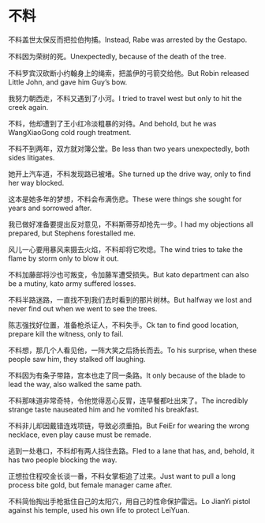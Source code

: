 # 不料

<p><span class="chinese">不料盖世太保反而把拉伯拘捕。</span><span class="english">Instead, Rabe was arrested by the Gestapo.</span></p>

<p><span class="chinese">不料因为荣树的死。</span><span class="english">Unexpectedly, because of the death of the tree.</span></p>

<p><span class="chinese">不料罗宾汉砍断小约翰身上的绳索，把盖伊的弓箭交给他。</span><span class="english">But Robin released Little John, and gave him Guy’s bow.</span></p>

<p><span class="chinese">我努力朝西走，不料又遇到了小河。</span><span class="english">I tried to travel west but only to hit the creek again.</span></p>

<p><span class="chinese">不料，他却遭到了王小红冷淡粗暴的对待。</span><span class="english">And behold, but he was WangXiaoGong cold rough treatment.</span></p>

<p><span class="chinese">不料不到两年，双方就对簿公堂。</span><span class="english">Be less than two years unexpectedly, both sides litigates.</span></p>

<p><span class="chinese">她开上汽车道，不料发现路已被堵。</span><span class="english">She turned up the drive way, only to find her way blocked.</span></p>

<p><span class="chinese">这本是她多年的梦想，不料会布满伤悲。</span><span class="english">These were things she sought for years and sorrowed after.</span></p>

<p><span class="chinese">我已做好准备要提出反对意见，不料斯蒂芬却抢先一步。</span><span class="english">I had my objections all prepared, but Stephens forestalled me.</span></p>

<p><span class="chinese">风儿一心要用暴风来摄去火焰，不料却将它吹熄。</span><span class="english">The wind tries to take the flame by storm only to blow it out.</span></p>

<p><span class="chinese">不料加藤部将沙也可叛变，令加藤军遭受损失。</span><span class="english">But kato department can also be a mutiny, kato army suffered losses.</span></p>

<p><span class="chinese">不料半路迷路，一直找不到我们去时看到的那片树林。</span><span class="english">But halfway we lost and never find out when we went to see the trees.</span></p>

<p><span class="chinese">陈志强找好位置，准备枪杀证人，不料失手。</span><span class="english">Ck tan to find good location, prepare kill the witness, only to fail.</span></p>

<p><span class="chinese">不料想，那几个人看见他，一阵大笑之后扬长而去。</span><span class="english">To his surprise, when these people saw him, they stalked off laughing.</span></p>

<p><span class="chinese">不料因为有条子带路，宫本也走了同一条路。</span><span class="english">It only because of the blade to lead the way, also walked the same path.</span></p>

<p><span class="chinese">不料那味道非常奇特，令他觉得恶心反胃，连早餐都吐出来了。</span><span class="english">The incredibly strange taste nauseated him and he vomited his breakfast.</span></p>

<p><span class="chinese">不料非儿却因戴错连戏项链，导致必须重拍。</span><span class="english">But FeiEr for wearing the wrong necklace, even play cause must be remade.</span></p>

<p><span class="chinese">逃到一处巷口，不料却有两人挡住去路。</span><span class="english">Fled to a lane that has, and, behold, it has two people blocking the way.</span></p>

<p><span class="chinese">正想拉住程咬金长谈一番，不料女掌柜追了过来。</span><span class="english">Just want to pull a long process bite gold, but female manager came after.</span></p>

<p><span class="chinese">不料简怡掏出手枪抵住自己的太阳穴，用自己的性命保护雷远。</span><span class="english">Lo JianYi pistol against his temple, used his own life to protect LeiYuan.</span></p>

